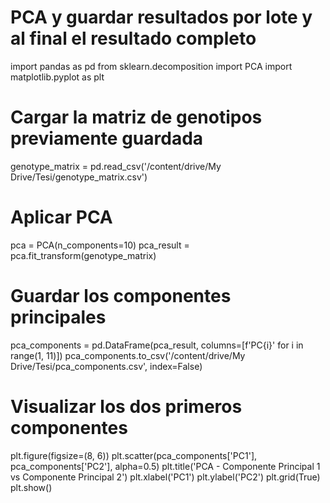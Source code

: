 # PCA y guardar resultados por lote y al final el resultado completo

import pandas as pd
from sklearn.decomposition import PCA
import matplotlib.pyplot as plt

# Cargar la matriz de genotipos previamente guardada
genotype_matrix = pd.read_csv('/content/drive/My Drive/Tesi/genotype_matrix.csv')

# Aplicar PCA
pca = PCA(n_components=10)
pca_result = pca.fit_transform(genotype_matrix)

# Guardar los componentes principales
pca_components = pd.DataFrame(pca_result, columns=[f'PC{i}' for i in range(1, 11)])
pca_components.to_csv('/content/drive/My Drive/Tesi/pca_components.csv', index=False)

# Visualizar los dos primeros componentes
plt.figure(figsize=(8, 6))
plt.scatter(pca_components['PC1'], pca_components['PC2'], alpha=0.5)
plt.title('PCA - Componente Principal 1 vs Componente Principal 2')
plt.xlabel('PC1')
plt.ylabel('PC2')
plt.grid(True)
plt.show()
